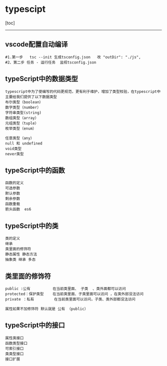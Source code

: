 # typescipt

[toc]

---

## vscode配置自动编译
```
#1.第一步   tsc --init 生成tsconfig.json   改 "outDir": "./js",  
#2、第二步 任务 - 运行任务  监视tsconfig.json
```

## typeScript中的数据类型
```
typescript中为了使编写的代码更规范，更有利于维护，增加了类型校验，在typescript中主要给我们提供了以下数据类型
布尔类型（boolean）
数字类型（number）
字符串类型(string)
数组类型（array）
元组类型（tuple）
枚举类型（enum）

任意类型（any）
null 和 undefined
void类型
never类型
```

## typeScript中的函数
```
函数的定义
可选参数
默认参数
剩余参数
函数重载
箭头函数  es6
```

## typeScript中的类
```
类的定义
继承
类里面的修饰符
静态属性 静态方法
抽象类 继承 多态
```

## 类里面的修饰符
```
public :公有          在当前类里面、 子类  、类外面都可以访问
protected：保护类型    在当前类里面、子类里面可以访问 ，在类外部没法访问
private ：私有         在当前类里面可以访问，子类、类外部都没法访问

属性如果不加修饰符 默认就是 公有 （public）
```

## typeScript中的接口
```
属性类接口
函数类型接口
可索引接口
类类型接口
接口扩展
```